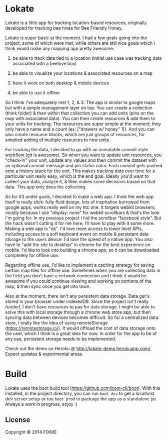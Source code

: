 # Lokate

Lokate is a little app for tracking location-based resources, originally developed for tracking bee hives for Bee Friendly Honey.

Lokate is super basic at the moment. I had a few goals going into the project, some of which were met, while others are still nice goals which I think would make any mapping app pretty awesome:

1) be able to track data tied to a location (initial use case was tracking data associated with a beehive box)

2) be able to visualize your locations & associated resources on a map

3) have it work on both desktop & mobile devices

4) be able to use it offline

So I think I've adequately met 1, 2, & 3. The app is similar to google maps but with a simple management layer on top. You can create a collection (think folder) & then within that collection you can add units (pins on the map with associated data). You can then create resources & add them to your units for tracking. The resources are super simple at the moment; they only have a name and a count (ex: ["drawers w/ honey" 1]). And you can also create resource blocks, which are just groups of resources, for simplied adding of multiple resources to new units. 

For tracking the data, I decided to go with an immutable commit style workflow (git is awesome). So when you want to update unit resources, you "check-in" your unit, update any values and then commit the dataset with an optional commit message and pin status color. Each commit gets pushed onto a history stack for the unit. This makes tracking data over time for a particular unit really easy, which is the end goal. Ideally you'd want to collect your data, analyze it, & then makes some decisions based on that data. This app only does the collecting.

As for #3 under goals, I decided to make a web app. I think the web app itself is really slick: fully fluid design, lots of inspiration borrowed from google apps, works really well on my htc one. It targets webkit browsers, mostly because I use "display: none" for webkit scrollbars & that's the look I'm going for. In my previous project I hid the scrollbar "facebook style". But the hack wasn't cutting it for me here, I'll have to play with it some more. Making a web app is "ok". I'd love more access to lower level APIs, including access to a soft keyboard event on mobile & persistent data storage to the users device. I'd love the speed of a native app. You also have to "add the site to desktop" in chrome for the best experience on mobile. I'd like to look into building a chrome app, so it can be downloaded completely for offline use.

Regarding offline use, I'd like to implement a caching strategy for saving certain map tiles for offline use. Sometimes when you are collecting data in the field you don't have a network connection and I think it would be awesome if you could continue viewing and working on portions of the map, & then sync once you get into town.

Also at the moment, there isn't any persistent data storage. Data get's stored in your browser under indexedDB. Since the project isn't really funded, I don't have resources to pay for data storage. I might be able to solve this with local storage through a chrome web store app, but then syncing data between devices becomes difficult. So for a centralized data store, I really like the idea of using remoteStorage (https://remotestorage.io/). It would offload the cost of data storage onto the user, which I think is a great idea for now. In order for the app to be of any use, persistent storage needs to be implemented. 

Check out the demo on Heroku @ http://lokate-demo.herokuapp.com/. Expect updates & experimental areas.

# Build

Lokate uses the boot build tool (https://github.com/boot-clj/boot). With this installed, in the project directory, you can run ```boot dev``` to get a localhost dev server setup or run ```boot prod``` to package the app as a standalone jar. Always a work in progress, enjoy :)

## License

Copyright © 2014 FIXME

